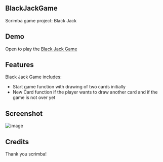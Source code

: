 ## BlackJackGame
Scrimba game project: Black Jack

## Demo
Open to play the [Black Jack Game](https://kristenseog.github.io/BlackJackGame/)

## Features
Black Jack Game includes:
- Start game function with drawing of two cards initially
- New Card function if the player wants to draw another card and if the game is not over yet

## Screenshot
![image](https://user-images.githubusercontent.com/117180862/211410568-e3d491b9-2ced-423d-a7cd-79a9ddf2d4c3.png)

## Credits
Thank you scrimba!
